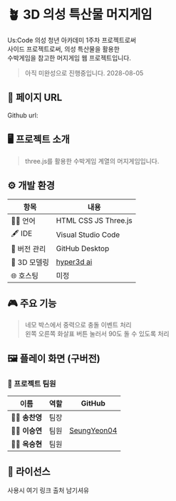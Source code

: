 # 🪴 3D 의성 특산물 머지게임 

Us:Code 의성 청년 아카데미 1주차 프로젝트로써  
사이드 프로젝트로써, 의성 특산물을 활용한  
수박게임을 참고한 머지게임 웹 프로젝트입니다.  
> 아직 미완성으로 진행중입니다. 2028-08-05  
  
## 🔗 페이지 URL 
Github url:  
  
## 🖥️ 프로젝트 소개

> three.js를 활용한 수박게임 계열의 머지게임입니다.  
  
## ⚙️ 개발 환경

| 항목            | 내용                      |
|-----------------|---------------------------|
| 🧑‍💻 언어       | HTML CSS JS Three.js |
| 🖋 IDE          | Visual Studio Code |
| 📁 버전 관리    | GitHub Desktop |
| 🧩 3D 모델링   | [hyper3d ai](https://hyper3d.ai/) |
| 🌐 호스팅 | 미정 | 
  
## 🎮 주요 기능

> 네모 박스에서 중력으로 충돌 이벤트 처리  
> 왼쪽 오른쪽 화살표 버튼 눌러서 90도 돌 수 있도록 처리  
  
## 🖼️ 플레이 화면 (구버전)
  
### 🌱 프로젝트 팀원 

| 이름       | 역할                | GitHub |
|------------|---------------------|---------|
| 👩‍💻 **송찬영** | 팀장 | |
| 👩‍💻 **이승연** | 팀원 | [SeungYeon04](https://github.com/SeungYeon04) | 
| 👩‍💻 **옥승현** | 팀원 | | 
    
## 📜 라이선스

사용시 여기 링크 출처 남기셔유  
